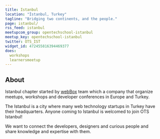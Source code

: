 ```yaml
---
title: Istanbul
location: "İstanbul, Turkey"
tagline: "Bridging two continents, and the people."
page: istanbul/
rss_feed: istanbul
meetupcom_group: opentechschool-istanbul
meetup_key: opentechschool-istanbul
twitter: OTS_IST
widget_id: 472455816394469377
does:
  workshops
  learnersmeetup
---
```


## About

Istanbul chapter started by [webBox][1] team which a company that organize meetups,
workshops and developer conferences in Europe and Turkey.

The Istanbul is a city where many web technology startups in Turkey have their
headquarters. Anyone coming to Istanbul is welcomed to join OTS Istanbul!

We want to connect the developers, designers and curious people and share knowledge
and expertise with them.

[1]: http://webbox.io
